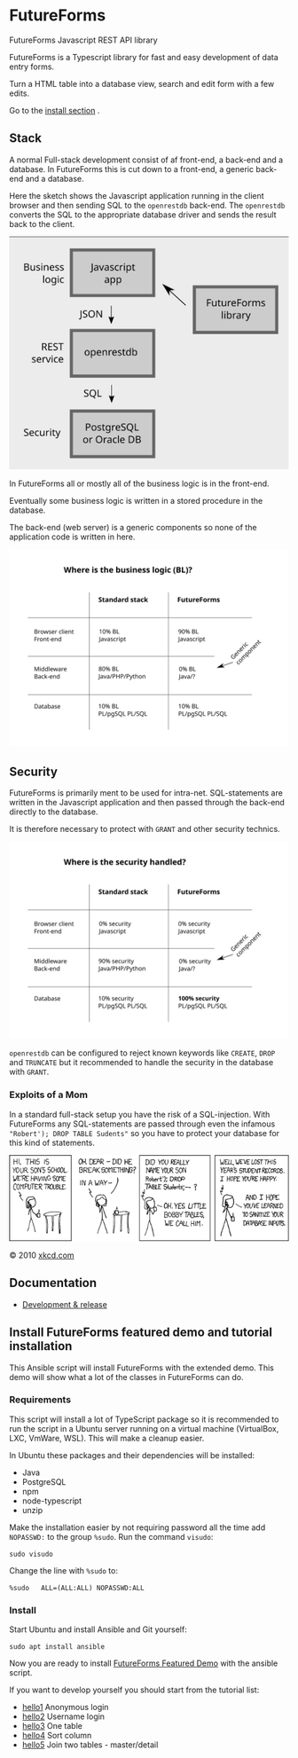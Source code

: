 # FutureForms

FutureForms Javascript REST API library

FutureForms is a Typescript library for fast and easy development of data entry forms.

Turn a HTML table into a database view, search and edit form with a few edits.

Go to the [install section](#install-futureforms-featured-demo-and-tutorial-installation) .

## Stack

A normal Full-stack development consist of af front-end, a back-end and a database.
In FutureForms this is cut down to a front-end, a generic back-end and a database.

Here the sketch shows the Javascript application running in the client browser
and then sending SQL to the `openrestdb` back-end.
The `openrestdb` converts the SQL to the appropriate database driver
and sends the result back to the client.

![Figure: Building Blocks](img/blocks.svg)

In FutureForms all or mostly all of the business logic
is in the front-end.

Eventually some business logic is written in a
stored procedure in the database.

The back-end (web server) is a generic components so none of the
application code is written in here.

![Figure: Compare Business Logic](img/compare-business-logic.svg)

## Security

FutureForms is primarily ment to be used for intra-net.
SQL-statements are written in the Javascript application
and then passed through the back-end directly to the database.

It is therefore necessary to protect with `GRANT` and other
security technics.

![Figure: Compare Security](img/compare-security.svg)

`openrestdb` can be configured to reject known keywords like
`CREATE`, `DROP` and `TRUNCATE` but it recommended to handle
the security in the database with `GRANT`.

### Exploits of a Mom

In a standard full-stack setup you have the risk of a SQL-injection.
With FutureForms any SQL-statements are passed through even
the infamous `"Robert'); DROP TABLE Sudents"` so you have
to protect your database for this kind of statements.

![Figure: Exploits of a Mom](img/exploits_of_a_mom.png)

© 2010 [xkcd.com](https://xkcd.com/327/) 

## Documentation

* [Development &amp; release](doc/devrel.md)

## Install FutureForms featured demo and tutorial installation

This Ansible script will install FutureForms with the extended demo.
This demo will show what a lot of the classes in FutureForms can do.

### Requirements

This script will install a lot of TypeScript package
so it is recommended to run the script in a Ubuntu
server running on a virtual machine (VirtualBox, LXC, VmWare, WSL).
This will make a cleanup easier.

In Ubuntu these packages and their dependencies will be installed:

* Java
* PostgreSQL
* npm
* node-typescript
* unzip

Make the installation easier by not requiring password all the time
add `NOPASSWD:` to the group `%sudo`.
Run the command `visudo`:

```
sudo visudo
```

Change the line with `%sudo` to:

```
%sudo   ALL=(ALL:ALL) NOPASSWD:ALL
```

### Install

Start Ubuntu and install Ansible and Git yourself:

```
sudo apt install ansible
```

Now you are ready to install 
[FutureForms Featured Demo](playbooks/demo/)
with the ansible script.

If you want to develop yourself you should start from the tutorial list:

* [hello1](playbooks/hello1) Anonymous login
* [hello2](playbooks/hello2) Username login
* [hello3](playbooks/hello3) One table
* [hello4](playbooks/hello4) Sort column
* [hello5](playbooks/hello5) Join two tables - master/detail
